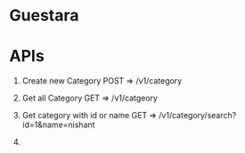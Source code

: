 # Guestara

# APIs

1. Create new Category
   POST => /v1/category

2. Get all Category
   GET => /v1/catgeory

3. Get category with id or name
   GET => /v1/category/search?id=1&name=nishant

4.
